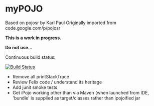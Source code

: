 # myPOJO

Based on pojosr by Karl Paul
Originally imported from code.google.com/p/pojosr

**This is a work in progress.**

**Do not use...**

Continuous build status:

[![Build Status](https://travis-ci.org/donald-w/mypojo.svg?branch=master)](https://travis-ci.org/donald-w/mypojo)

* Remove all printStackTrace
* Review Felix code / understand its heritage
* Add junit smoke tests
* Get iPojo working other than via Maven (when launched from IDE, 'bundle' is supplied as target/classes rather than ipojoified jar

